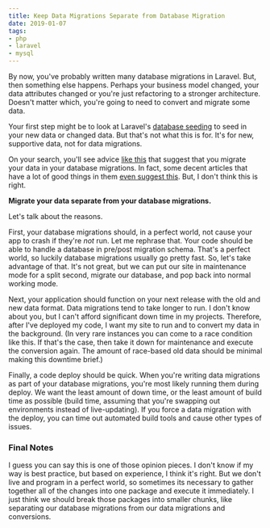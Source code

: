 ```yaml
---
title: Keep Data Migrations Separate from Database Migration
date: 2019-01-07
tags:
- php
- laravel
- mysql
---
```

By now, you've probably written many database migrations in Laravel. But, then something else happens.  Perhaps your business model changed, your data attributes changed or you're just refactoring to a stronger architecture. Doesn't matter which, you're going to need to convert and migrate some data.

<!--more-->

Your first step might be to look at Laravel's [database seeding](https://laravel.com/docs/5.6/seeding) to seed in your new data or changed data.  But that's not what this is for. It's for new, supportive data, not for data migrations.  

On your search, you'll see advice [like this](https://medium.com/chriskankiewicz/seeding-is-hard-e979705db139) that suggest that you migrate your data in your database migrations.  In fact, some decent articles that have a lot of good things in them [even suggest this](https://medium.com/@lars.peterke/logging-model-changes-and-11-other-ways-to-improve-your-laravel-projects-a7af2e5fcd24).  But, I don't think this is right.

**Migrate your data separate from your database migrations.**

Let's talk about the reasons.

First, your database migrations should, in a perfect world, not cause your app to crash if they're _not_ run.  Let me rephrase that. Your code should be able to handle a database in pre/post migration schema.  That's a perfect world, so luckily database migrations usually go pretty fast.  So, let's take advantage of that. It's not great, but we can put our site in maintenance mode for a split second, migrate our database, and pop back into normal working mode.

Next, your application should function on your next release with the old and new data format.  Data migrations tend to take longer to run.  I don't know about you, but I can't afford significant down time in my projects.  Therefore, after I've deployed my code, I want my site to run and to convert my data in the background. (In very rare instances you can come to a race condition like this. If that's the case, then take it down for maintenance and execute the conversion again. The amount of race-based old data should be minimal making this downtime brief.)

Finally, a code deploy should be quick. When you're writing data migrations as part of your database migrations, you're most likely running them during deploy.  We want the least amount of down time, or the least amount of build time as possible (build time, assuming that you're swapping out environments instead of live-updating). If you force a data migration with the deploy, you can time out automated build tools and cause other types of issues.

### Final Notes

I guess you can say this is one of those opinion pieces.  I don't know if my way is best practice, but based on experience, I think it's right.  But we don't live and program in a perfect world, so sometimes its necessary to gather together all of the changes into one package and execute it immediately. I just think we should break those packages into smaller chunks, like separating our database migrations from our data migrations and conversions.